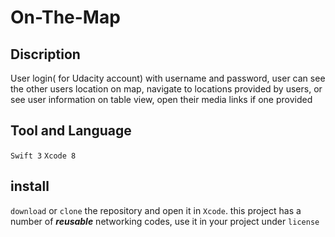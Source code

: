 # On-The-Map
## Discription
User login( for Udacity account) with username and password, user can see the other users location on map, navigate to locations provided by users, or see user information on table view, open their media links if one provided
## Tool and Language
  `Swift 3`  `Xcode 8`
## install
`download` or `clone` the repository and open it in `Xcode`.
this project has a number of _**reusable**_ networking codes, use it in your project under `license`
